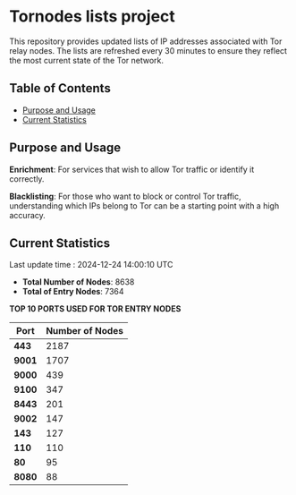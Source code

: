 # Tornodes lists project

This repository provides updated lists of IP addresses associated with Tor relay nodes. The lists are refreshed every 30 minutes to ensure they reflect the most current state of the Tor network.

## Table of Contents

- [Purpose and Usage](#purpose-and-usage)
- [Current Statistics](#current-statistics)


## Purpose and Usage

**Enrichment**: For services that wish to allow Tor traffic or identify it correctly.

**Blacklisting**: For those who want to block or control Tor traffic, understanding which IPs belong to Tor can be a starting point with a high accuracy.

## Current Statistics

Last update time : 2024-12-24 14:00:10 UTC

- **Total Number of Nodes**: 8638
- **Total of Entry Nodes**: 7364

**TOP 10 PORTS USED FOR TOR ENTRY NODES**

| **Port** | **Number of Nodes** |
|------|-----------------|
| **443**   | 2187  |
| **9001**   | 1707  |
| **9000**   | 439  |
| **9100**   | 347  |
| **8443**   | 201  |
| **9002**   | 147  |
| **143**   | 127  |
| **110**   | 110  |
| **80**   | 95  |
| **8080**   | 88  |

